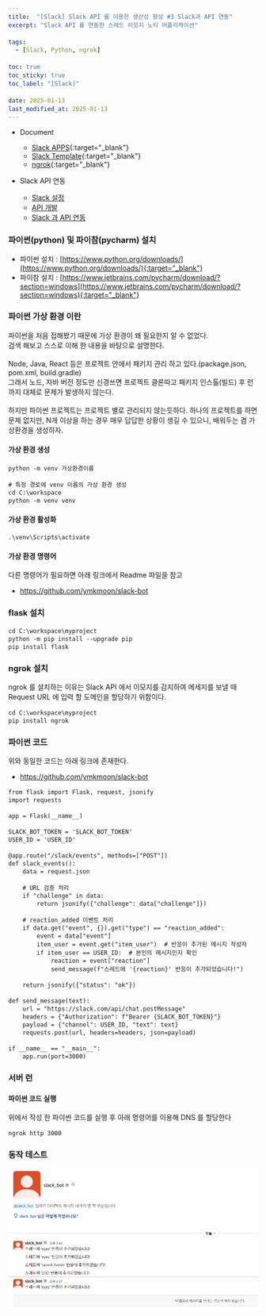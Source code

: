 ```yaml
---
title:  "[Slack] Slack API 를 이용한 생산성 향상 #3 Slack과 API 연동"
excerpt: "Slack API 를 연동한 스레드 이모지 노티 어플리케이션"

tags:
  - [Slack, Python, ngrok]

toc: true
toc_sticky: true
toc_label: "[Slack]"
 
date: 2025-01-13
last_modified_at: 2025-01-13
---
```


- Document
  - [Slack APPS](https://api.slack.com/apps	){:target="_blank"}
  - [Slack Template](https://api.slack.com/samples ){:target="_blank"}
  - [ngrok](https://ngrok.com/ ){:target="_blank"}

- Slack API 연동
  - [Slack 설정](https://ymkmoon.github.io/Java-30-Recursion-Function/)
  - [API 개발](https://ymkmoon.github.io/ETC-05_Slack-Bot-02/)
  - [Slack 과 API 연동](https://ymkmoon.github.io/ETC-06_Slack-Bot-03/)


### 파이썬(python) 및 파이참(pycharm) 설치

- 파이썬 설치 : [https://www.python.org/downloads/](https://www.python.org/downloads/){:target="_blank"}
- 파이참 설치 : [https://www.jetbrains.com/pycharm/download/?section=windows](https://www.jetbrains.com/pycharm/download/?section=windows){:target="_blank"}



### 파이썬 가상 환경 이란

파이썬을 처음 접해봤기 때문에 가상 환경이 왜 필요한지 알 수 없었다.<br/>
검색 해보고 스스로 이해 한 내용을 바탕으로 설명한다. <br/>
<br/>
Node, Java, React 등은 프로젝트 안에서 패키지 관리 하고 있다.(package.json, pom.xml, build.gradle)<br/>
그래서 노드, 자바 버전 정도만 신경쓰면 프로젝트 클론따고 패키지 인스톨(빌드) 후 런까지 대체로 문제가 발생하지 않는다.<br/>
<br/>
하지만 파이썬 프로젝트는 프로젝트 별로 관리되지 않는듯하다. 하나의 프로젝트를 하면 문제 없지만, N개 이상을 하는 경우 매우 답답한 상황이 생길 수 있으니, 배워두는 겸 가상환경을 생성하자.


#### 가상 환경 생성

```
python -m venv 가상환경이름

# 특정 경로에 venv 이름의 가상 환경 생성
cd C:\workspace
python -m venv venv
```

#### 가상 환경 활성화

```
.\venv\Scripts\activate
```

#### 가상 환경 명령어

다른 명령어가 필요하면 아래 링크에서 Readme 파일을 참고

- https://github.com/ymkmoon/slack-bot


### flask 설치

```
cd C:\workspace\myproject
python -m pip install --upgrade pip
pip install flask
```

### ngrok 설치

ngrok 를 설치하는 이유는 Slack API 에서 이모지를 감지하여 메세지를 보낼 
때 Request URL 에 입력 할 도메인을 할당하기 위함이다.

```
cd C:\workspace\myproject
pip install ngrok
```



### 파이썬 코드

위와 동일한 코드는 아래 링크에 존재한다.

- https://github.com/ymkmoon/slack-bot

```
from flask import Flask, request, jsonify
import requests

app = Flask(__name__)

SLACK_BOT_TOKEN = 'SLACK_BOT_TOKEN'
USER_ID = 'USER_ID' 

@app.route("/slack/events", methods=["POST"])
def slack_events():
    data = request.json

    # URL 검증 처리
    if "challenge" in data:
        return jsonify({"challenge": data["challenge"]})

    # reaction_added 이벤트 처리
    if data.get("event", {}).get("type") == "reaction_added":
        event = data["event"]
        item_user = event.get("item_user")  # 반응이 추가된 메시지 작성자
        if item_user == USER_ID:  # 본인의 메시지인지 확인
            reaction = event["reaction"]
            send_message(f"스레드에 '{reaction}' 반응이 추가되었습니다!")

    return jsonify({"status": "ok"})

def send_message(text):
    url = "https://slack.com/api/chat.postMessage"
    headers = {"Authorization": f"Bearer {SLACK_BOT_TOKEN}"}
    payload = {"channel": USER_ID, "text": text}
    requests.post(url, headers=headers, json=payload)

if __name__ == "__main__":
    app.run(port=3000)
```

### 서버 런

#### 파이썬 코드 실행
위에서 작성 한 파이썬 코드를 실행 후 아래 명령어를 이용해 DNS 를 할당한다

```
ngrok http 3000
```


### 동작 테스트

![Slack Bot](/assets/image/etc/Slack_Bot_01.PNG)
